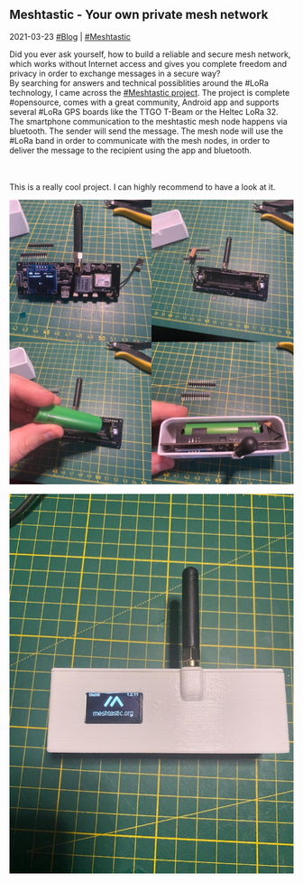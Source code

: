 ## Meshtastic - Your own private mesh network
2021-03-23 [#Blog](/index) | [#Meshtastic](/posts/meshtastic) 

Did you ever ask yourself, how to build a reliable and secure mesh network, which works without Internet access and gives you complete freedom and privacy in order to exchange messages in a secure way?<br>
By searching for answers and technical possiblities around the #LoRa technology, I came across the [#Meshtastic project](https://www.meshtastic.org/). The project is complete #opensource, comes with a great community, Android app and supports several #LoRa GPS boards like the TTGO T-Beam or the Heltec LoRa 32.
The smartphone communication to the meshtastic mesh node happens via bluetooth. The sender will send the message. The mesh node will use the #LoRa band in order to communicate with the mesh nodes, in order to deliver the message to the recipient using the app and bluetooth.

<br><br>
This is a really cool project. I can highly recommend to have a look at it.

![Meshtastic1](/assets/meshtastic1.jpg "Meshtastic1")

![Meshtastic2](/assets/meshtastic2.jpg "Meshtastic2")



